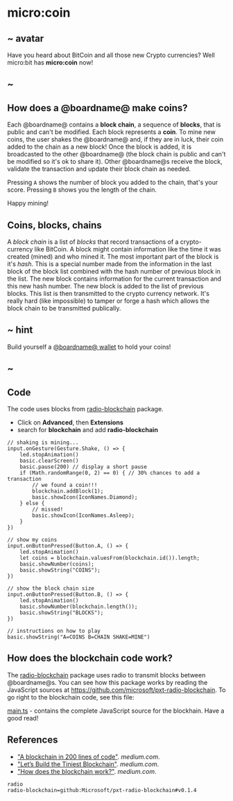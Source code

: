 # micro:coin

## ~ avatar

Have you heard about BitCoin and all those new Crypto currencies? Well micro:bit has **micro:coin** now! 

## ~

## How does a @boardname@ make coins?

Each @boardname@ contains a **block chain**, a sequence of **blocks**, that is public and can't be modified. Each block represents a **coin**. To mine new coins, the user shakes 
the @boardname@ and, if they are in luck, their coin added to the chain as a new block! 
Once the block is added, it is broadcasted to the other @boardname@ (the block chain is public and can't be modified so it's ok to share it). Other @boardname@s receive the block, validate the transaction and update their block chain as needed.

Pressing ``A`` shows the number of block you added to the chain, that's your score.
Pressing ``B`` shows you the length of the chain.

Happy mining!

## Coins, blocks, chains

A _block chain_ is a list of _blocks_ that record transactions of a crypto-currency like BitCoin. A block might contain information like the time it was created (mined) and who mined it. The most important part of the block is it's _hash_. This is a special number made from the information in the last block of the block list combined with the hash number of previous block in the list. The new block contains information for the current transaction and this new hash number. The new block is added to the list of previous blocks. This list is then transmitted to the crypto currency network. It's really hard (like impossible) to tamper or forge a hash which allows the block chain to be transmitted publically.

## ~ hint

Build yourself a [@boardname@ wallet](/projects/wallet) to hold your coins!

## ~

## Code

The code uses blocks from [radio-blockchain](https://makecode.microbit.org/pkg/microsoft/pxt-radio-blockchain) package.

* Click on **Advanced**, then **Extensions**
* search for **blockchain** and add **radio-blockchain**

```blocks
// shaking is mining...
input.onGesture(Gesture.Shake, () => {
    led.stopAnimation()
    basic.clearScreen()
    basic.pause(200) // display a short pause
    if (Math.randomRange(0, 2) == 0) { // 30% chances to add a transaction
        // we found a coin!!!
        blockchain.addBlock(1);
        basic.showIcon(IconNames.Diamond);
    } else {
        // missed!
        basic.showIcon(IconNames.Asleep);
    }
})

// show my coins
input.onButtonPressed(Button.A, () => {
    led.stopAnimation()
    let coins = blockchain.valuesFrom(blockchain.id()).length;
    basic.showNumber(coins);
    basic.showString("COINS");
})

// show the block chain size
input.onButtonPressed(Button.B, () => {
    led.stopAnimation()
    basic.showNumber(blockchain.length());
    basic.showString("BLOCKS");
})

// instructions on how to play
basic.showString("A=COINS B=CHAIN SHAKE=MINE")
```

## How does the blockchain code work?

The [radio-blockchain](https://makecode.microbit.org/pkg/microsoft/pxt-radio-blockchain) package uses radio to transmit blocks between @boardname@s. You can see how this package works by reading the JavaScript sources at https://github.com/microsoft/pxt-radio-blockchain. To go right to the blockchain code, see this file:

[main.ts](https://github.com/Microsoft/pxt-radio-blockchain/blob/master/main.ts) - contains the complete JavaScript source for the blockhain. Have a good read!

## References

* ["A blockchain in 200 lines of code"](https://medium.com/@lhartikk/a-blockchain-in-200-lines-of-code-963cc1cc0e54). _medium.com_.
* ["Let’s Build the Tiniest Blockchain"](https://medium.com/crypto-currently/lets-build-the-tiniest-blockchain-e70965a248b). _medium.com_.
* ["How does the blockchain work?"](https://medium.com/@micheledaliessi/how-does-the-blockchain-work-98c8cd01d2ae). _medium.com_.

```package
radio
radio-blockchain=github:Microsoft/pxt-radio-blockchain#v0.1.4
```